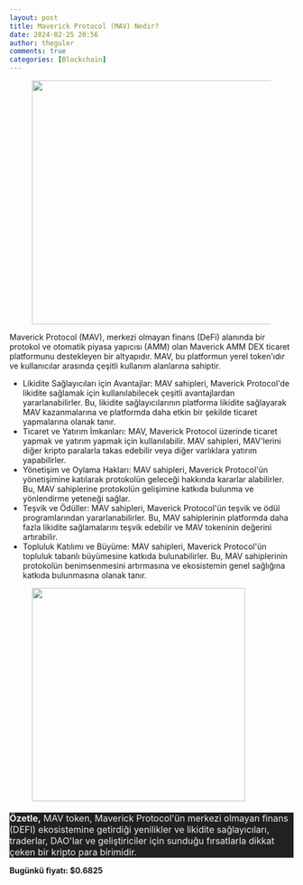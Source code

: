 ```yaml
---
layout: post
title: Maverick Protocol (MAV) Nedir?
date: 2024-02-25 20:56
author: theguler
comments: true
categories: [Blockchain]
---
```

<!-- wp:image {"id":11019,"width":"432px","height":"auto","sizeSlug":"large","linkDestination":"none"} -->
<figure class="wp-block-image size-large is-resized"><img src="https://farukguler.com/assets/post_images/maverick.png?w=1024" alt="" class="wp-image-11019" style="width:432px;height:auto" /></figure>
<!-- /wp:image -->

<!-- wp:paragraph -->
<p>Maverick Protocol (MAV), merkezi olmayan finans (DeFi) alanında bir protokol ve otomatik piyasa yapıcısı (AMM) olan Maverick AMM DEX ticaret platformunu destekleyen bir altyapıdır. MAV, bu platformun yerel token'ıdır ve kullanıcılar arasında çeşitli kullanım alanlarına sahiptir.</p>
<!-- /wp:paragraph -->

<!-- wp:list -->
<ul><!-- wp:list-item -->
<li>Likidite Sağlayıcıları için Avantajlar: MAV sahipleri, Maverick Protocol'de likidite sağlamak için kullanılabilecek çeşitli avantajlardan yararlanabilirler. Bu, likidite sağlayıcılarının platforma likidite sağlayarak MAV kazanmalarına ve platformda daha etkin bir şekilde ticaret yapmalarına olanak tanır.</li>
<!-- /wp:list-item -->

<!-- wp:list-item -->
<li>Ticaret ve Yatırım İmkanları: MAV, Maverick Protocol üzerinde ticaret yapmak ve yatırım yapmak için kullanılabilir. MAV sahipleri, MAV'lerini diğer kripto paralarla takas edebilir veya diğer varlıklara yatırım yapabilirler.</li>
<!-- /wp:list-item -->

<!-- wp:list-item -->
<li>Yönetişim ve Oylama Hakları: MAV sahipleri, Maverick Protocol'ün yönetişimine katılarak protokolün geleceği hakkında kararlar alabilirler. Bu, MAV sahiplerine protokolün gelişimine katkıda bulunma ve yönlendirme yeteneği sağlar.</li>
<!-- /wp:list-item -->

<!-- wp:list-item -->
<li>Teşvik ve Ödüller: MAV sahipleri, Maverick Protocol'ün teşvik ve ödül programlarından yararlanabilirler. Bu, MAV sahiplerinin platformda daha fazla likidite sağlamalarını teşvik edebilir ve MAV tokeninin değerini artırabilir.</li>
<!-- /wp:list-item -->

<!-- wp:list-item -->
<li>Topluluk Katılımı ve Büyüme: MAV sahipleri, Maverick Protocol'ün topluluk tabanlı büyümesine katkıda bulunabilirler. Bu, MAV sahiplerinin protokolün benimsenmesini artırmasına ve ekosistemin genel sağlığına katkıda bulunmasına olanak tanır.</li>
<!-- /wp:list-item --></ul>
<!-- /wp:list -->

<!-- wp:image {"id":11021,"width":"378px","height":"auto","sizeSlug":"large","linkDestination":"none"} -->
<figure class="wp-block-image size-large is-resized"><img src="https://farukguler.com/assets/post_images/mav.png?w=828" alt="" class="wp-image-11021" style="width:378px;height:auto" /></figure>
<!-- /wp:image -->

<!-- wp:paragraph -->
<p><div><font color="#ececec" face="Söhne, ui-sans-serif, system-ui, -apple-system, Segoe UI, Roboto, Ubuntu, Cantarell, Noto Sans, sans-serif, Helvetica Neue, Arial, Apple Color Emoji, Segoe UI Emoji, Segoe UI Symbol, Noto Color Emoji"></font></div><p style="border: 0px solid rgb(227, 227, 227);--tw-border-spacing-x: 0;--tw-border-spacing-y: 0;--tw-translate-x: 0;--tw-translate-y: 0;--tw-rotate: 0;--tw-skew-x: 0;--tw-skew-y: 0;--tw-scale-x: 1;--tw-scale-y: 1;--tw-pan-x:;--tw-pan-y:;--tw-pinch-zoom:;--tw-scroll-snap-strictness: proximity;--tw-gradient-from-position:;--tw-gradient-via-position:;--tw-gradient-to-position:;--tw-ordinal:;--tw-slashed-zero:;--tw-numeric-figure:;--tw-numeric-spacing:;--tw-numeric-fraction:;--tw-ring-inset:;--tw-ring-offset-width: 0px;--tw-ring-offset-color: #fff;--tw-ring-color: rgba(69,89,164,.5);--tw-ring-offset-shadow: 0 0 transparent;--tw-ring-shadow: 0 0 transparent;--tw-shadow: 0 0 transparent;--tw-shadow-colored: 0 0 transparent;--tw-blur:;--tw-brightness:;--tw-contrast:;--tw-grayscale:;--tw-hue-rotate:;--tw-invert:;--tw-saturate:;--tw-sepia:;--tw-drop-shadow:;--tw-backdrop-blur:;--tw-backdrop-brightness:;--tw-backdrop-contrast:;--tw-backdrop-grayscale:;--tw-backdrop-hue-rotate:;--tw-backdrop-invert:;--tw-backdrop-opacity:;--tw-backdrop-saturate:;--tw-backdrop-sepia:;margin-top: 1.25em;margin-bottom: 0px;color: rgb(236, 236, 236);font-size: 16px;background-color: rgb(33, 33, 33)"><strong>Özetle,</strong> MAV token, Maverick Protocol'ün merkezi olmayan finans (DEFI) ekosistemine getirdiği yenilikler ve likidite sağlayıcıları, traderlar, DAO'lar ve geliştiriciler için sunduğu fırsatlarla dikkat çeken bir kripto para birimidir.</p></p>
<!-- /wp:paragraph -->

<!-- wp:paragraph -->
<p><strong>Bugünkü fiyatı: $0.6825</strong></p>
<!-- /wp:paragraph -->
